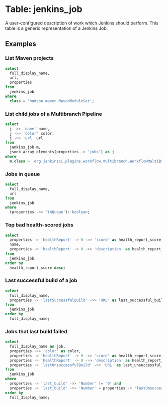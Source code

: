 # Table: jenkins_job

A user-configured description of work which Jenkins should perform. This table is a generic representation of a Jenkins Job.

## Examples

### List Maven projects

```sql
select
  full_display_name,
  url,
  properties
from
  jenkins_job
where
  class = 'hudson.maven.MavenModuleSet';
```

### List child jobs of a Multibranch Pipeline

```sql
select
  j ->> 'name' name,
  j ->> 'color' color,
  j ->> 'url' url
from
  jenkins_job m,
  jsonb_array_elements(properties -> 'jobs') as j
where
  m.class = 'org.jenkinsci.plugins.workflow.multibranch.WorkflowMultiBranchProject'
```

### Jobs in queue

```sql
select
  full_display_name,
  url
from
  jenkins_job
where
  (properties ->> 'inQueue')::boolean;
```

### Top bad health-scored jobs

```sql
select
  properties -> 'healthReport' -> 0 ->> 'score' as health_report_score,
  name,
  properties -> 'healthReport' -> 0 ->> 'description' as health_report_description
from
  jenkins_job
order by 
  health_report_score desc;
```

### Last successful build of a job

```sql
select
  full_display_name,
  properties -> 'lastSuccessfulBuild' ->> 'URL' as last_successful_build
from
  jenkins_job
order by
  full_display_name;
```

### Jobs that last build failed

```sql
select
  full_display_name as job,
  properties ->> 'color' as color,
  properties -> 'healthReport' -> 0 ->> 'score' as health_report_score,
  properties -> 'healthReport' -> 0 ->> 'description' as health_report_description,
  properties -> 'lastUnsuccessfulBuild' ->> 'URL' as last_unsuccessful_build
from
  jenkins_job
where
  properties -> 'last_build' ->> 'Number' != '0' and
  properties -> 'last_build' ->> 'Number' = properties -> 'lastUnsuccessfulBuild' ->> 'Number'
order by
  full_display_name;
```
